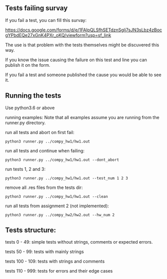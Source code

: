 ## Tests failing survay
If you fail a test, you can fill this survay:

https://docs.google.com/forms/d/e/1FAIpQLSfhSETdznSglj7sJN3sLbz4zBocgYPbdEQe27xGnK4PXr_oKQ/viewform?usp=sf_link

The use is that problem with the tests themselves might be discuvered this way.

If you know the issue causing the failure on this test and line you can publish it on the form.

If you fail a test and someone published the cause you would be able to see it.



## Running the tests

Use python3.6 or above



running examples: 
Note that all examples assume you are running from the runner.py directory.

run all tests and abort on first fail:

`python3 runner.py ../compy_hw1/hw1.out`

run all tests and continue when failing:

`python3 runner.py ../compy_hw1/hw1.out --dont_abort`

run tests 1, 2 and 3:

`python3 runner.py ../compy_hw1/hw1.out --test_num 1 2 3`

remove all .res files from the tests dir:

`python3 runner.py ../compy_hw1/hw1.out --clean`

run all tests from assignment 2 (not implemented):

`python3 runner.py ../compy_hw2/hw2.out --hw_num 2`



## Tests structure:

tests 0 - 49: simple tests without strings, comments or expected errors.

tests 50 - 99: tests with mainly strings

tests 100 - 109: tests with strings and comments

tests 110 - 999: tests for errors and their edge cases
